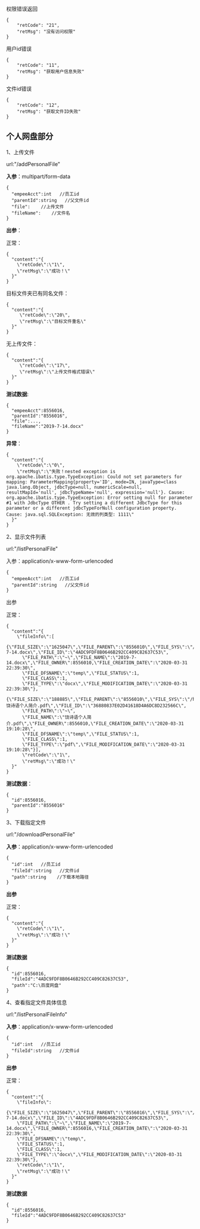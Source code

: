 权限错误返回
```
{
    "retCode": "21",
    "retMsg": "没有访问权限"
}
```

用户id错误
```
{
    "retCode": "11",
    "retMsg": "获取用户信息失败"
}
```

文件id错误
```
{
    "retCode": "12",
    "retMsg": "获取文件ID失败"
}
```


## 个人网盘部分

1、上传文件

url:"/addPersonalFile"

**入参**：multipart/form-data
```
{
  "empeeAcct":int   //员工id
  "parentId":string   //父文件id
  "file":    //上传文件
  "fileName":    //文件名
}
```

**出参**：

正常：
```
{
  "content":"{
    \"retCode\":\"1\",
    \"retMsg\":\"成功！\"
  }"
}
```

目标文件夹已有同名文件：
```
{
  "content":"{
     \"retCode\":\"20\",
     \"retMsg\":\"目标文件重名\"
  }"
}
```

无上传文件：
```
{
  "content":"{
     \"retCode\":\"17\",
     \"retMsg\":\"上传文件格式错误\"
  }"
}
```

**测试数据**:
```
{
  "empeeAcct":8556016,
  "parentId":"8556016",
  "file":...,
  "fileName":"2019-7-14.docx"
}
```

**异常**：
```
{
  "content":"{
    \"retCode\":\"0\",
    \"retMsg\":\"失败！nested exception is org.apache.ibatis.type.TypeException: Could not set parameters for mapping: ParameterMapping{property='ID', mode=IN, javaType=class java.lang.Object, jdbcType=null, numericScale=null, resultMapId='null', jdbcTypeName='null', expression='null'}. Cause: org.apache.ibatis.type.TypeException: Error setting null for parameter #1 with JdbcType OTHER . Try setting a different JdbcType for this parameter or a different jdbcTypeForNull configuration property. Cause: java.sql.SQLException: 无效的列类型: 1111\"
  }"
}
```

2、显示文件列表

url:"/listPersonalFile"

入参：application/x-www-form-urlencoded
```
{
  "empeeAcct":int   //员工id
  "parentId":string   //父文件id
}
```

出参

正常：
```
{
  "content":"{
    \"fileInfo\":[
      {\"FILE_SIZE\":\"1625047\",\"FILE_PARENT\":\"8556010\",\"FILE_SYS\":\"/home/disk/public/files/personal/8556010/2019-7-14.docx\",\"FILE_ID\":\"4ADC9FDF8B0646B292CC409C82637C53\",
      \"FILE_PATH\":\"~\",\"FILE_NAME\":\"2019-7-14.docx\",\"FILE_OWNER\":8556010,\"FILE_CREATION_DATE\":\"2020-03-31 22:39:30\",
      \"FILE_DFSNAME\":\"temp\",\"FILE_STATUS\":1,
      \"FILE_CLASS\":1,
      \"FILE_TYPE\":\"docx\",\"FILE_MODIFICATION_DATE\":\"2020-03-31 22:39:30\"},
      {\"FILE_SIZE\":\"188885\",\"FILE_PARENT\":\"8556010\",\"FILE_SYS\":\"/home/disk/public/files/personal/8556010/饶诗语个人简介.pdf\",\"FILE_ID\":\"36880837E02D41618D4A6DC8D232566C\",
      \"FILE_PATH\":\"~\",
      \"FILE_NAME\":\"饶诗语个人简介.pdf\",\"FILE_OWNER\":8556010,\"FILE_CREATION_DATE\":\"2020-03-31 19:10:28\",
      \"FILE_DFSNAME\":\"temp\",\"FILE_STATUS\":1,
      \"FILE_CLASS\":1,
      \"FILE_TYPE\":\"pdf\",\"FILE_MODIFICATION_DATE\":\"2020-03-31 19:10:28\"}],
      \"retCode\":\"1\",
      \"retMsg\":\"成功！\"
  }"
}
```

**测试数据**：
```
{
  "id":8556016,
  "parentId":"8556016"
}
```

3、下载指定文件

url:"/downloadPersonalFile"

**入参**：application/x-www-form-urlencoded
```
{
  "id":int   //员工id
  "fileId":string   //文件id
  "path":string    //下载本地路径
}
```

**出参**

正常：
```
{
  "content":"{
    \"retCode\":\"1\",
    \"retMsg\":\"成功！\"
  }"
}
```

**测试数据**
```
{
  "id":8556016,
  "fileId":"4ADC9FDF8B0646B292CC409C82637C53",
  "path":"C:\百度网盘"
}
```


4、查看指定文件具体信息

url:"/listPersonalFileInfo"

**入参**：application/x-www-form-urlencoded
```
{
  "id":int   //员工id
  "fileId":string   //文件id
}
```

**出参**

正常：
```
{
  "content":"{
    \"fileInfo\":
    {\"FILE_SIZE\":\"1625047\",\"FILE_PARENT\":\"8556016\",\"FILE_SYS\":\"/home/disk/public/files/personal/8556016/2019-7-14.docx\",\"FILE_ID\":\"4ADC9FDF8B0646B292CC409C82637C53\",
    \"FILE_PATH\":\"~\",\"FILE_NAME\":\"2019-7-14.docx\",\"FILE_OWNER\":8556016,\"FILE_CREATION_DATE\":\"2020-03-31 22:39:30\",
    \"FILE_DFSNAME\":\"temp\",
    \"FILE_STATUS\":1,
    \"FILE_CLASS\":1,
    \"FILE_TYPE\":\"docx\",\"FILE_MODIFICATION_DATE\":\"2020-03-31 22:39:30\"},
    \"retCode\":\"1\",
    \"retMsg\":\"成功！\"
  }"
}
```

**测试数据**
```
{
  "id":8556016,
  "fileId":"4ADC9FDF8B0646B292CC409C82637C53"
}
```
